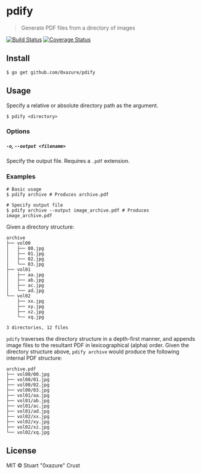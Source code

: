 # pdify

> Generate PDF files from a directory of images

[![Build Status](https://travis-ci.org/0xazure/pdify.svg)](https://travis-ci.org/0xazure/pdify)
[![Coverage Status](https://coveralls.io/repos/0xazure/pdify/badge.svg?branch=master&service=github)](https://coveralls.io/github/0xazure/pdify?branch=master)

## Install

```
$ go get github.com/0xazure/pdify
```

## Usage

Specify a relative or absolute directory path as the argument.

```
$ pdify <directory>
```

### Options

##### `-o`, `--output <filename>`

Specify the output file. Requires a `.pdf` extension.

### Examples

```
# Basic usage
$ pdify archive # Produces archive.pdf

# Specify output file
$ pdify archive --output image_archive.pdf # Produces image_archive.pdf
```

Given a directory structure:

```
archive
├── vol00
│   ├── 00.jpg
│   ├── 01.jpg
│   ├── 02.jpg
│   └── 03.jpg
├── vol01
│   ├── aa.jpg
│   ├── ab.jpg
│   ├── ac.jpg
│   └── ad.jpg
└── vol02
    ├── xx.jpg
    ├── xy.jpg
    ├── xz.jpg
    └── xq.jpg

3 directories, 12 files
```

`pdify` traverses the directory structure in a depth-first manner, and
appends image files to the resultant PDF in lexicographical (alpha)
order.  Given the directory structure above, `pdify archive` would produce the
following internal PDF structure:

```
archive.pdf
├── vol00/00.jpg
├── vol00/01.jpg
├── vol00/02.jpg
├── vol00/03.jpg
├── vol01/aa.jpg
├── vol01/ab.jpg
├── vol01/ac.jpg
├── vol01/ad.jpg
├── vol02/xx.jpg
├── vol02/xy.jpg
├── vol02/xz.jpg
└── vol02/xq.jpg
```

## License

MIT © Stuart "0xazure" Crust
